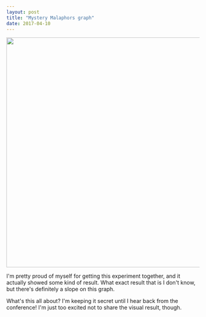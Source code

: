 ```yaml
---
layout: post
title: "Mystery Malaphors graph"
date: 2017-04-10
---
```


<center><img src="{{ site.url }}/assets/malaphors-graph.png" style="width:600px; height:auto"></center>

I'm pretty proud of myself for getting this experiment together, and it actually showed some kind of result. What exact result that is I don't know, but there's definitely a slope on this graph.

What's this all about? I'm keeping it secret until I hear back from the conference! I'm just too excited not to share the visual result, though.
